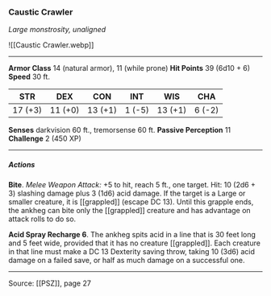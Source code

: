 ### Caustic Crawler
_Large monstrosity, unaligned_

![[Caustic Crawler.webp]]




---

**Armor Class** 14 (natural armor), 11 (while prone)
**Hit Points** 39 (6d10 + 6)
**Speed** 30 ft.

| STR     | DEX     | CON     | INT     | WIS     | CHA     |
|---------|---------|---------|---------|---------|---------|
| 17 (+3) | 11 (+0) | 13 (+1) | 1 (-5) | 13 (+1) | 6 (-2) |

**Senses** darkvision 60 ft., tremorsense 60 ft.
**Passive Perception** 11
**Challenge** 2 (450 XP)

---

##### Actions
**Bite**. _Melee Weapon Attack:_ +5 to hit, reach 5 ft., one target. Hit: 10 (2d6 + 3) slashing damage plus 3 (1d6) acid damage. If the target is a Large or smaller creature, it is [[grappled]] (escape DC 13). Until this grapple ends, the ankheg can bite only the [[grappled]] creature and has advantage on attack rolls to do so.

**Acid Spray Recharge 6**. The ankheg spits acid in a line that is 30 feet long and 5 feet wide, provided that it has no creature [[grappled]]. Each creature in that line must make a DC 13 Dexterity saving throw, taking 10 (3d6) acid damage on a failed save, or half as much damage on a successful one.


---

Source: [[PSZ]], page 27